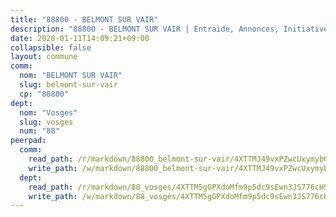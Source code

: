 ```yaml
---
title: "88800 - BELMONT SUR VAIR"
description: "88800 - BELMONT SUR VAIR | Entraide, Annonces, Initiatives"
date: 2020-01-11T14:09:21+09:00
collapsible: false
layout: commune
comm:
  nom: "BELMONT SUR VAIR"
  slug: belmont-sur-vair
  cp: "88800"
dept:
  nom: "Vosges"
  slug: vosges
  num: "88"
peerpad:
  comm:
    read_path: /r/markdown/88800_belmont-sur-vair/4XTTMJ49vxPZwcUxymyb6GMy2LiRQ9x8PQ2fMYfT2jrwhxgcd
    write_path: /w/markdown/88800_belmont-sur-vair/4XTTMJ49vxPZwcUxymyb6GMy2LiRQ9x8PQ2fMYfT2jrwhxgcd-K3TgV3UW1A73zc4KQy8uGwEM3VbtLj2q6LhMNvp917uKBqpL8Km6dUyC7eJMVrHCu3WCUoTstDs8DE78VcyJRgPY6dqfUZGpVwgXF2nRF7vQZX2H7budz47Xh8yZCrBcEm9RM2LM
  dept:
    read_path: /r/markdown/88_vosges/4XTTM5gGPXdoMfm9p5dc9sEwn3JS776cHSw64JYpD4AKnKgyh
    write_path: /w/markdown/88_vosges/4XTTM5gGPXdoMfm9p5dc9sEwn3JS776cHSw64JYpD4AKnKgyh-K3TgUjEFywcTUHQwfrd2vcZqhoXLakdoQGFv4iriv1FKkvQkBsudnBxafkQDfPcxTDRHN5T6bYyganuvcakuKenYoB5mPLKqUBjNMwpn75GQVixUmzXGkneDufRSqDthC8iyXi1Z
---
```


